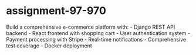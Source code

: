 # assignment-97-970
Build a comprehensive e-commerce platform with: - Django REST API backend - React frontend with shopping cart - User authentication system - Payment processing with Stripe - Real-time notifications - Comprehensive test coverage - Docker deployment
